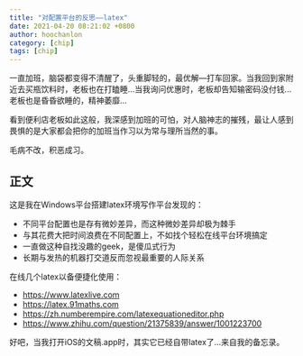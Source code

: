 ```yaml
---
title: "对配置平台的反思——latex"
date: 2021-04-20 08:21:02 +0800
author: hoochanlon
category: [chip]
tags: [chip]
---
```


一直加班，脑袋都变得不清醒了，头重脚轻的，最优解—打车回家。当我回到家附近去买瓶饮料时，老板也在打瞌睡...当我询问优惠时，老板却告知输密码没付钱...老板也是昏昏欲睡的，精神萎靡...<!-- more -->

看到便利店老板如此这般，我深感到加班的可怕，对人脑神志的摧残，最让人感到畏惧的是大家都会把你的加班当作习以为常与理所当然的事。

毛病不改，积恶成习。

## 正文

这是我在Windows平台搭建latex环境写作平台发现的：

- 不同平台配置也是存有微妙差异，而这种微妙差异却极为棘手
- 与其花费大把时间浪费在不同配置上，不如找个轻松在线平台环境搞定
- 一直做这种自找没趣的geek，是傻瓜式行为
- 长期与发热的机器打交道反而忽视最重要的人际关系

在线几个latex以备便捷化使用：

- https://www.latexlive.com
- https://latex.91maths.com
- https://zh.numberempire.com/latexequationeditor.php
- https://www.zhihu.com/question/21375839/answer/1001223700


好吧，当我打开iOS的文稿.app时，其实它已经自带latex了...来自我的备忘录。
